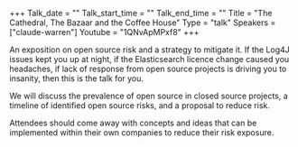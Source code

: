 +++
Talk_date = ""
Talk_start_time = ""
Talk_end_time = ""
Title = "The Cathedral, The Bazaar and the Coffee House"
Type = "talk"
Speakers = ["claude-warren"]
Youtube = "1QNvApMPxf8"
+++

An exposition on open source risk and a strategy to mitigate it. If the Log4J issues kept you up at night, if the Elasticsearch licence change caused you headaches, if lack of response from open source projects is driving you to insanity, then this is the talk for you.

We will discuss the prevalence of open source in closed source projects, a timeline of identified open source risks, and a proposal to reduce risk.

Attendees should come away with concepts and ideas that can be implemented within their own companies to reduce their risk exposure.
